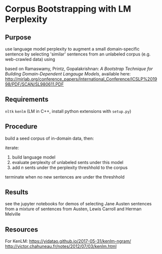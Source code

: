 # Corpus Bootstrapping with LM Perplexity

## Purpose

use language model perplexity to augment a small domain-specific sentence by selecting 'similar' sentences from an unlabeled corpus (e.g. web-crawled data) using 

based on Ramaswamy, Printz, Gopalakrishnan: *A Bootstrap Technique for Building Domain-Dependent Langauge Models*, available here: http://mirlab.org/conference_papers/International_Conference/ICSLP%201998/PDF/SCAN/SL980611.PDF

## Requirements

`nltk`
`kenlm` (LM in C++, install python extensions with `setup.py`) 

## Procedure

build a seed corpus of in-domain data, then:

iterate:
1. build language model
2. evaluate perplexity of unlabeled sents under this model
3. add *n* sents under the perplexity threshhold to the corpus

terminate when no new sentences are under the threshhold

## Results

see the jupyter notebooks for demos of selecting Jane Austen sentences from a mixture of sentences from Austen, Lewis Carroll and Herman Melville

## Resources

For KenLM:
https://yidatao.github.io/2017-05-31/kenlm-ngram/
http://victor.chahuneau.fr/notes/2012/07/03/kenlm.html
